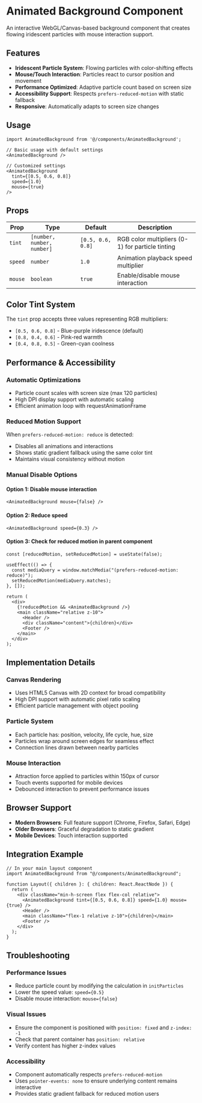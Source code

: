 # Animated Background Component

An interactive WebGL/Canvas-based background component that creates flowing iridescent particles with mouse interaction support.

## Features

- **Iridescent Particle System**: Flowing particles with color-shifting effects
- **Mouse/Touch Interaction**: Particles react to cursor position and movement
- **Performance Optimized**: Adaptive particle count based on screen size
- **Accessibility Support**: Respects `prefers-reduced-motion` with static fallback
- **Responsive**: Automatically adapts to screen size changes

## Usage

```tsx
import AnimatedBackground from '@/components/AnimatedBackground';

// Basic usage with default settings
<AnimatedBackground />

// Customized settings
<AnimatedBackground
  tint={[0.5, 0.6, 0.8]}
  speed={1.0}
  mouse={true}
/>
```

## Props

| Prop    | Type                       | Default           | Description                                      |
| ------- | -------------------------- | ----------------- | ------------------------------------------------ |
| `tint`  | `[number, number, number]` | `[0.5, 0.6, 0.8]` | RGB color multipliers (0-1) for particle tinting |
| `speed` | `number`                   | `1.0`             | Animation playback speed multiplier              |
| `mouse` | `boolean`                  | `true`            | Enable/disable mouse interaction                 |

## Color Tint System

The `tint` prop accepts three values representing RGB multipliers:

- `[0.5, 0.6, 0.8]` - Blue-purple iridescence (default)
- `[0.8, 0.4, 0.6]` - Pink-red warmth
- `[0.4, 0.8, 0.5]` - Green-cyan coolness

## Performance & Accessibility

### Automatic Optimizations

- Particle count scales with screen size (max 120 particles)
- High DPI display support with automatic scaling
- Efficient animation loop with requestAnimationFrame

### Reduced Motion Support

When `prefers-reduced-motion: reduce` is detected:

- Disables all animations and interactions
- Shows static gradient fallback using the same color tint
- Maintains visual consistency without motion

### Manual Disable Options

#### Option 1: Disable mouse interaction

```tsx
<AnimatedBackground mouse={false} />
```

#### Option 2: Reduce speed

```tsx
<AnimatedBackground speed={0.3} />
```

#### Option 3: Check for reduced motion in parent component

```tsx
const [reducedMotion, setReducedMotion] = useState(false);

useEffect(() => {
  const mediaQuery = window.matchMedia("(prefers-reduced-motion: reduce)");
  setReducedMotion(mediaQuery.matches);
}, []);

return (
  <div>
    {!reducedMotion && <AnimatedBackground />}
    <main className="relative z-10">
      <Header />
      <div className="content">{children}</div>
      <Footer />
    </main>
  </div>
);
```

## Implementation Details

### Canvas Rendering

- Uses HTML5 Canvas with 2D context for broad compatibility
- High DPI support with automatic pixel ratio scaling
- Efficient particle management with object pooling

### Particle System

- Each particle has: position, velocity, life cycle, hue, size
- Particles wrap around screen edges for seamless effect
- Connection lines drawn between nearby particles

### Mouse Interaction

- Attraction force applied to particles within 150px of cursor
- Touch events supported for mobile devices
- Debounced interaction to prevent performance issues

## Browser Support

- **Modern Browsers**: Full feature support (Chrome, Firefox, Safari, Edge)
- **Older Browsers**: Graceful degradation to static gradient
- **Mobile Devices**: Touch interaction supported

## Integration Example

```tsx
// In your main layout component
import AnimatedBackground from "@/components/AnimatedBackground";

function Layout({ children }: { children: React.ReactNode }) {
  return (
    <div className="min-h-screen flex flex-col relative">
      <AnimatedBackground tint={[0.5, 0.6, 0.8]} speed={1.0} mouse={true} />
      <Header />
      <main className="flex-1 relative z-10">{children}</main>
      <Footer />
    </div>
  );
}
```

## Troubleshooting

### Performance Issues

- Reduce particle count by modifying the calculation in `initParticles`
- Lower the speed value: `speed={0.5}`
- Disable mouse interaction: `mouse={false}`

### Visual Issues

- Ensure the component is positioned with `position: fixed` and `z-index: -1`
- Check that parent container has `position: relative`
- Verify content has higher z-index values

### Accessibility

- Component automatically respects `prefers-reduced-motion`
- Uses `pointer-events: none` to ensure underlying content remains interactive
- Provides static gradient fallback for reduced motion users
